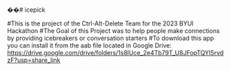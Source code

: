 ��#   i c e p i c k 

#This is the project of the Ctrl-Alt-Delete Team for the 2023 BYUI Hackathon
#The Goal of this Project was to help people make connections by providing icebreakers or conversation starters
#To download this app you can install it from the aab file located in Google Drive: https://drive.google.com/drive/folders/1s8lUce_2e4Tb79T_U8JFopTQYI5rvdzF?usp=share_link

 
